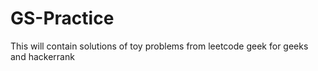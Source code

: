 # GS-Practice
This will contain solutions of toy problems from leetcode geek for geeks and hackerrank
